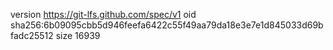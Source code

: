 version https://git-lfs.github.com/spec/v1
oid sha256:6b09095cbb5d946feefa6422c55f49aa79da18e3e7e1d845033d69bfadc25512
size 16939
